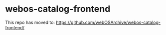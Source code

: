 # webos-catalog-frontend

This repo has moved to: https://github.com/webOSArchive/webos-catalog-frontend/
